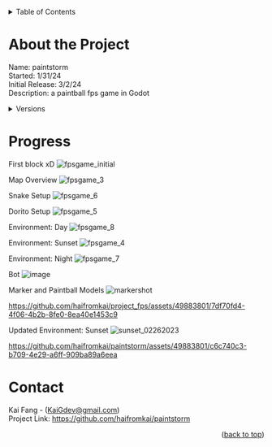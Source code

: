 <a name = "readme-top"></a>

<!-- Table of Contents -->
<details>
    <summary>Table of Contents</summary>
    <ol>
        <li><a href = "#about-the-project">About the Project</a></li>
        <li><a href = "#versions">Versions</a></li>
        <li><a href = "#progress">Progress</a></li>
        <li><a href = "#contact">Contact</a></li>
    </ol>
</details>

# About the Project
Name: paintstorm <br>
Started: 1/31/24 <br>
Initial Release: 3/2/24 <br>
Description: a paintball fps game in Godot

<details>
    <summary>Versions</summary>
<li>[3/2/24] - v1.0.0 - Initial Release🎉</li>
<li>[3/9/24] - v1.0.1 - Patch🔨</li>

</details>

# Progress
First block xD
![fpsgame_initial](https://github.com/haifromkai/project_fps/assets/49883801/2ebd2213-a4bb-42c5-860b-a1c675fdcc69)

Map Overview
![fpsgame_3](https://github.com/haifromkai/project_fps/assets/49883801/c74eb372-07b5-49f0-ad70-303b8a7ca4f6)

Snake Setup
![fpsgame_6](https://github.com/haifromkai/project_fps/assets/49883801/78d1ed5c-8c3c-4cd2-9172-df15ccfc3af7)

Dorito Setup
![fpsgame_5](https://github.com/haifromkai/project_fps/assets/49883801/c60b4ec3-af93-4e10-a960-a7254c5eb94a)

Environment: Day
![fpsgame_8](https://github.com/haifromkai/project_fps/assets/49883801/c63b8572-0a15-451d-ab9c-9ef18aa901e2)

Environment: Sunset
![fpsgame_4](https://github.com/haifromkai/project_fps/assets/49883801/8bff38b6-4352-4f35-8e5a-ed6144f527ee)

Environment: Night
![fpsgame_7](https://github.com/haifromkai/project_fps/assets/49883801/0445dd86-4d7e-4efb-8e7e-2b4f65970075)

Bot
![image](https://github.com/haifromkai/project_fps/assets/49883801/50cc9c91-26b1-4148-bc9d-b74a93d0e05a)

Marker and Paintball Models
![markershot](https://github.com/haifromkai/project_fps/assets/49883801/19c88788-3b3e-48ab-a5f8-b528497b2f24)

https://github.com/haifromkai/project_fps/assets/49883801/7df70fd4-4f06-4b2b-8fe0-8ea40e1453c9

Updated Environment: Sunset
![sunset_02262023](https://github.com/haifromkai/project_fps/assets/49883801/64b31586-b668-4fd9-b6bf-cf1b4f36fd19)

https://github.com/haifromkai/paintstorm/assets/49883801/c6c740c3-b709-4e29-a6ff-909ba89a6eea

# Contact
Kai Fang - (KaiGdev@gmail.com) <br>
Project Link: https://github.com/haifromkai/paintstorm

<p align = "right">(<a href = "#readme-top">back to top</a>)</p>
